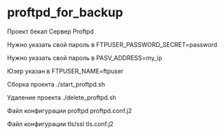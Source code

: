 # proftpd_for_backup
Проект бекап
Сервер Proftpd

Нужно указать свой пароль в
FTPUSER_PASSWORD_SECRET=password

Нужно указать свой пароль в
PASV_ADDRESS=my_ip

Юзер указан в 
FTPUSER_NAME=ftpuser

Сборка проекта
./start_proftpd.sh

Удаление проекта
./delete_proftpd.sh

Файл конфигурации proftpd
proftpd.conf.j2

Файл конфигурации tls/ssl
tls.conf.j2

